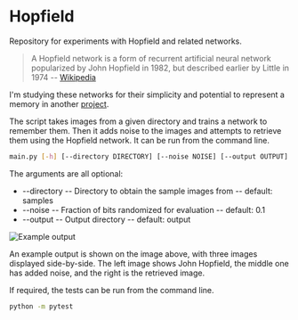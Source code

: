 # Hopfield
Repository for experiments with Hopfield and related networks.

> A Hopfield network is a form of recurrent artificial neural network popularized by John Hopfield in 1982, but described earlier by Little in 1974 -- [Wikipedia](https://en.wikipedia.org/wiki/Hopfield_network)

Ι'm studying these networks for their simplicity and potential to represent a memory in another [project](https://github.com/asparagus/brain).

The script takes images from a given directory and trains a network to remember them. Then it adds noise to the images and attempts to retrieve them using the Hopfield network. It can be run from the command line.

```bash
main.py [-h] [--directory DIRECTORY] [--noise NOISE] [--output OUTPUT]
```

The arguments are all optional:
- --directory -- Directory to obtain the sample images from -- default: samples
- --noise -- Fraction of bits randomized for evaluation -- default: 0.1
- --output -- Output directory -- default: output

![Example output](sample_output.jpg)

An example output is shown on the image above, with three images displayed side-by-side.
The left image shows John Hopfield, the middle one has added noise, and the right is the retrieved image.

If required, the tests can be run from the command line.
```bash
python -m pytest
```
